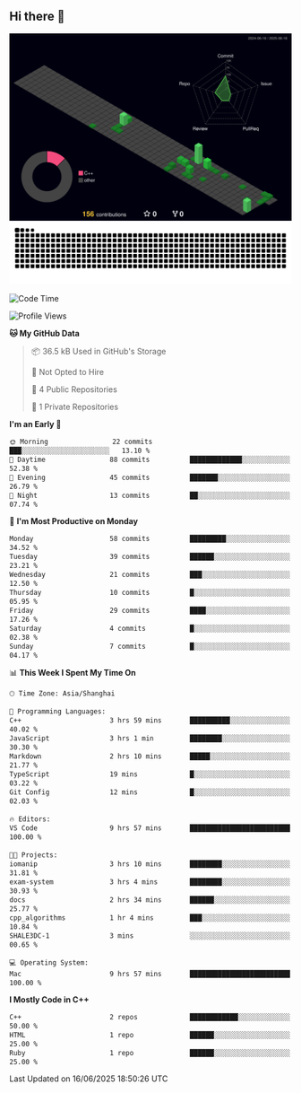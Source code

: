 ## Hi there 👋

<!--
**badb0ttle/badb0ttle** is a ✨ _special_ ✨ repository because its `README.md` (this file) appears on your GitHub profile.

Here are some ideas to get you started:

- 🔭 I’m currently working on ...
- 🌱 I’m currently learning ...
- 👯 I’m looking to collaborate on ...
- 🤔 I’m looking for help with ...
- 💬 Ask me about ...
- 📫 How to reach me: ...
- 😄 Pronouns: ...
- ⚡ Fun fact: ...
-->
![Personal 3D Metrics](./profile-3d-contrib/profile-night-green.svg)
<picture>
<img alt="github-snake"
    src="https://raw.githubusercontent.com/HaynesChennn/HaynesChennn/output/github-contribution-grid-snake.svg" />
</picture>

<!--START_SECTION:waka-->
![Code Time](http://img.shields.io/badge/Code%20Time-222%20hrs%2020%20mins-blue)

![Profile Views](http://img.shields.io/badge/Profile%20Views-148-blue)

**🐱 My GitHub Data** 

> 📦 36.5 kB Used in GitHub's Storage 
 > 
> 🚫 Not Opted to Hire
 > 
> 📜 4 Public Repositories 
 > 
> 🔑 1 Private Repositories 
 > 
**I'm an Early 🐤** 

```text
🌞 Morning                22 commits          ███░░░░░░░░░░░░░░░░░░░░░░   13.10 % 
🌆 Daytime                88 commits          █████████████░░░░░░░░░░░░   52.38 % 
🌃 Evening                45 commits          ███████░░░░░░░░░░░░░░░░░░   26.79 % 
🌙 Night                  13 commits          ██░░░░░░░░░░░░░░░░░░░░░░░   07.74 % 
```
📅 **I'm Most Productive on Monday** 

```text
Monday                   58 commits          █████████░░░░░░░░░░░░░░░░   34.52 % 
Tuesday                  39 commits          ██████░░░░░░░░░░░░░░░░░░░   23.21 % 
Wednesday                21 commits          ███░░░░░░░░░░░░░░░░░░░░░░   12.50 % 
Thursday                 10 commits          █░░░░░░░░░░░░░░░░░░░░░░░░   05.95 % 
Friday                   29 commits          ████░░░░░░░░░░░░░░░░░░░░░   17.26 % 
Saturday                 4 commits           █░░░░░░░░░░░░░░░░░░░░░░░░   02.38 % 
Sunday                   7 commits           █░░░░░░░░░░░░░░░░░░░░░░░░   04.17 % 
```


📊 **This Week I Spent My Time On** 

```text
🕑︎ Time Zone: Asia/Shanghai

💬 Programming Languages: 
C++                      3 hrs 59 mins       ██████████░░░░░░░░░░░░░░░   40.02 % 
JavaScript               3 hrs 1 min         ████████░░░░░░░░░░░░░░░░░   30.30 % 
Markdown                 2 hrs 10 mins       █████░░░░░░░░░░░░░░░░░░░░   21.77 % 
TypeScript               19 mins             █░░░░░░░░░░░░░░░░░░░░░░░░   03.22 % 
Git Config               12 mins             █░░░░░░░░░░░░░░░░░░░░░░░░   02.03 % 

🔥 Editors: 
VS Code                  9 hrs 57 mins       █████████████████████████   100.00 % 

🐱‍💻 Projects: 
iomanip                  3 hrs 10 mins       ████████░░░░░░░░░░░░░░░░░   31.81 % 
exam-system              3 hrs 4 mins        ████████░░░░░░░░░░░░░░░░░   30.93 % 
docs                     2 hrs 34 mins       ██████░░░░░░░░░░░░░░░░░░░   25.77 % 
cpp_algorithms           1 hr 4 mins         ███░░░░░░░░░░░░░░░░░░░░░░   10.84 % 
SHALE3DC-1               3 mins              ░░░░░░░░░░░░░░░░░░░░░░░░░   00.65 % 

💻 Operating System: 
Mac                      9 hrs 57 mins       █████████████████████████   100.00 % 
```

**I Mostly Code in C++** 

```text
C++                      2 repos             ████████████░░░░░░░░░░░░░   50.00 % 
HTML                     1 repo              ██████░░░░░░░░░░░░░░░░░░░   25.00 % 
Ruby                     1 repo              ██████░░░░░░░░░░░░░░░░░░░   25.00 % 
```




 Last Updated on 16/06/2025 18:50:26 UTC
<!--END_SECTION:waka-->

